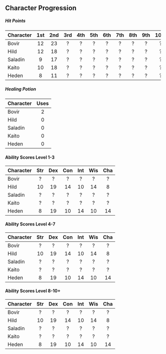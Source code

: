 ## Character Progression

##### Hit Points
| Character | 1st | 2nd | 3rd | 4th | 5th | 6th | 7th | 8th | 9th | 10th |
|:----------|:---:|:---:|:---:|:---:|:---:|:---:|:---:|:---:|:---:|:----:|
| Bovir     | 12  | 23  | ?   | ?   | ?   | ?   | ?   | ?   | ?   | ?    |
| Hild      | 12  | 18  | ?   | ?   | ?   | ?   | ?   | ?   | ?   | ?    |
| Saladin   | 9   | 17  | ?   | ?   | ?   | ?   | ?   | ?   | ?   | ?    |
| Kaito     | 10  | 18  | ?   | ?   | ?   | ?   | ?   | ?   | ?   | ?    |
| Heden     | 8   | 11  | ?   | ?   | ?   | ?   | ?   | ?   | ?   | ?    |


##### Healing Potion
| Character | Uses |
|:----------|:----:|
| Bovir     | 2  |
| Hild      | 0  |
| Saladin   | 0  |
| Kaito     | 0  |
| Heden     | 0  |


#### Ability Scores Level 1-3
| Character | Str | Dex | Con | Int | Wis | Cha |
|:----------|:---:|:---:|:---:|:---:|:---:|:---:|
| Bovir     | ?   | ?   | ?   | ?   | ?   | ?   |
| Hild      | 10  | 19  | 14  | 10  | 14  | 8   |
| Saladin   | ?   | ?   | ?   | ?   | ?   | ?   |
| Kaito     | ?   | ?   | ?   | ?   | ?   | ?   |
| Heden     | 8   | 19  | 10  | 14  | 10  | 14  |


#### Ability Scores Level 4-7
| Character | Str | Dex | Con | Int | Wis | Cha |
|:----------|:---:|:---:|:---:|:---:|:---:|:---:|
| Bovir     | ?   | ?   | ?   | ?   | ?   | ?   |
| Hild      | 10  | 19  | 14  | 10  | 14  | 8   |
| Saladin   | ?   | ?   | ?   | ?   | ?   | ?   |
| Kaito     | ?   | ?   | ?   | ?   | ?   | ?   |
| Heden     | 8   | 19  | 10  | 14  | 10  | 14  |


#### Ability Scores Level 8-10+
| Character | Str | Dex | Con | Int | Wis | Cha |
|:----------|:---:|:---:|:---:|:---:|:---:|:---:|
| Bovir     | ?   | ?   | ?   | ?   | ?   | ?   |
| Hild      | 10  | 19  | 14  | 10  | 14  | 8   |
| Saladin   | ?   | ?   | ?   | ?   | ?   | ?   |
| Kaito     | ?   | ?   | ?   | ?   | ?   | ?   |
| Heden     | 8   | 19  | 10  | 14  | 10  | 14  |